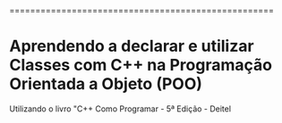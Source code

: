===================================================

Aprendendo a declarar e utilizar Classes com C++
na Programação Orientada a Objeto (POO)
===================================================

Utilizando o livro "C++ Como Programar - 5ª Edição - Deitel